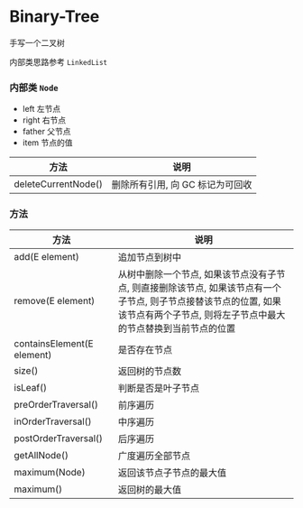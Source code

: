 # Binary-Tree
手写一个二叉树

内部类思路参考 `LinkedList`

### 内部类 `Node`
- left 左节点
- right 右节点
- father 父节点
- item 节点的值

| 方法                       | 说明                                                         |
| -------------------------- | ------------------------------------------------------------ |
| deleteCurrentNode()       | 删除所有引用, 向 GC 标记为可回收                                               |

### 方法
| 方法                       | 说明                                                         |
| -------------------------- | ------------------------------------------------------------ |
| add(E element)             | 追加节点到树中                                               |
| remove(E element)          | 从树中删除一个节点, 如果该节点没有子节点, 则直接删除该节点, 如果该节点有一个子节点, 则子节点接替该节点的位置, 如果该节点有两个子节点, 则将左子节点中最大的节点替换到当前节点的位置 |
| containsElement(E element) | 是否存在节点                                                 |
| size()                     | 返回树的节点数                                               |
| isLeaf()                   | 判断是否是叶子节点                                           |
| preOrderTraversal()| 前序遍历 |
| inOrderTraversal() | 中序遍历 |
| postOrderTraversal() | 后序遍历 |
| getAllNode()               | 广度遍历全部节点                                             |
| maximum(Node) | 返回该节点子节点的最大值 |
| maximum() | 返回树的最大值 |
